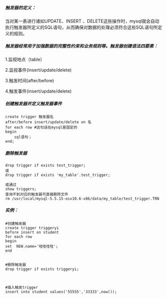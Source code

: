 ##### 触发器的定义：

当对某一表进行诸如UPDATE、INSERT 、DELETE这些操作时，mysql就会自动执行触发器所定义的SQL语句，从而确保对数据的处理必须符合这些SQL语句所定义的规则。



##### 触发器经常用于加强数据的完整性约束和业务规则等。触发器创建语法四要素：

1.监视地点（table）

2.监视事件(insert/update/delete)

3.触发时间(after/before)

4.触发事件(insert/update/delete)





##### 创建触发器并定义触发器事件

```
create trigger 触发器名
after/before insert/update/delete on 名
for each row #这句话在mysql是固定的
begin 
	sql语句；
end;
```





##### 删除触发器

```
drop trigger if exists test_trigger;
或
drop trigger if exists 'my_table'.test_trigger;

或通过
show triggers;
查询不到对应的触发器可直接删除文件
rm /usr/local/mysql-5.5.15-osx10.6-x86/data/my_table/test_trigger.TRN
```



##### 实例：

```
#创建触发器
create trigger triggeryi
before insert on student 
for each row
begin
set  NEW.name='哇哇哇哇';
end


#删除触发器
drop trigger if exists triggeryi;



#插入触发trigger
insert into student values('55555','33333',now());
```

